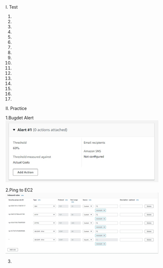 I. Test

1.
2.
3.
4.
5.
6.
7.
8.
9.
10.
11.
12.
13.
14.
15.
16.
17.

II. Practice

1.Bugdet Alert
![Alt](BillingAlert.jpg)

2.Ping to EC2
![Alt](SecurityGroups.jpg)

3.
